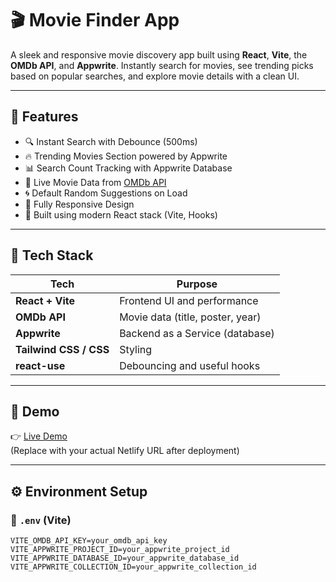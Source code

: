 # 🎬 Movie Finder App

A sleek and responsive movie discovery app built using **React**, **Vite**, the **OMDb API**, and **Appwrite**. Instantly search for movies, see trending picks based on popular searches, and explore movie details with a clean UI.

---

## 🌟 Features

- 🔍 Instant Search with Debounce (500ms)
- 🔥 Trending Movies Section powered by Appwrite
- 📊 Search Count Tracking with Appwrite Database
- 🎥 Live Movie Data from [OMDb API](https://www.omdbapi.com/)
- 🌀 Default Random Suggestions on Load
- 📱 Fully Responsive Design
- 🧠 Built using modern React stack (Vite, Hooks)

---

## 🚀 Tech Stack

| Tech                   | Purpose                           |
|------------------------|-----------------------------------|
| **React + Vite**       | Frontend UI and performance       |
| **OMDb API**           | Movie data (title, poster, year)  |
| **Appwrite**           | Backend as a Service (database)   |
| **Tailwind CSS / CSS** | Styling                           |
| **react-use**          | Debouncing and useful hooks       |

---

## 🧪 Demo

👉 [Live Demo](https://your-netlify-app-link.netlify.app)  
(Replace with your actual Netlify URL after deployment)

---

## ⚙️ Environment Setup

### 📁 `.env` (Vite)

```env
VITE_OMDB_API_KEY=your_omdb_api_key
VITE_APPWRITE_PROJECT_ID=your_appwrite_project_id
VITE_APPWRITE_DATABASE_ID=your_appwrite_database_id
VITE_APPWRITE_COLLECTION_ID=your_appwrite_collection_id
